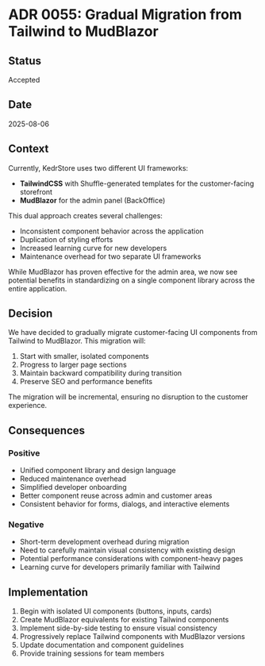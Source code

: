 ﻿# ADR 0055: Gradual Migration from Tailwind to MudBlazor

## Status
Accepted

## Date
2025-08-06

## Context
Currently, KedrStore uses two different UI frameworks:
- **TailwindCSS** with Shuffle-generated templates for the customer-facing storefront
- **MudBlazor** for the admin panel (BackOffice)

This dual approach creates several challenges:
- Inconsistent component behavior across the application
- Duplication of styling efforts
- Increased learning curve for new developers
- Maintenance overhead for two separate UI frameworks

While MudBlazor has proven effective for the admin area, we now see potential benefits in standardizing on a single component library across the entire application.

## Decision
We have decided to gradually migrate customer-facing UI components from Tailwind to MudBlazor. This migration will:

1. Start with smaller, isolated components
2. Progress to larger page sections
3. Maintain backward compatibility during transition
4. Preserve SEO and performance benefits

The migration will be incremental, ensuring no disruption to the customer experience.

## Consequences

### Positive
- Unified component library and design language
- Reduced maintenance overhead
- Simplified developer onboarding
- Better component reuse across admin and customer areas
- Consistent behavior for forms, dialogs, and interactive elements

### Negative
- Short-term development overhead during migration
- Need to carefully maintain visual consistency with existing design
- Potential performance considerations with component-heavy pages
- Learning curve for developers primarily familiar with Tailwind

## Implementation

1. Begin with isolated UI components (buttons, inputs, cards)
2. Create MudBlazor equivalents for existing Tailwind components
3. Implement side-by-side testing to ensure visual consistency
4. Progressively replace Tailwind components with MudBlazor versions
5. Update documentation and component guidelines
6. Provide training sessions for team members

